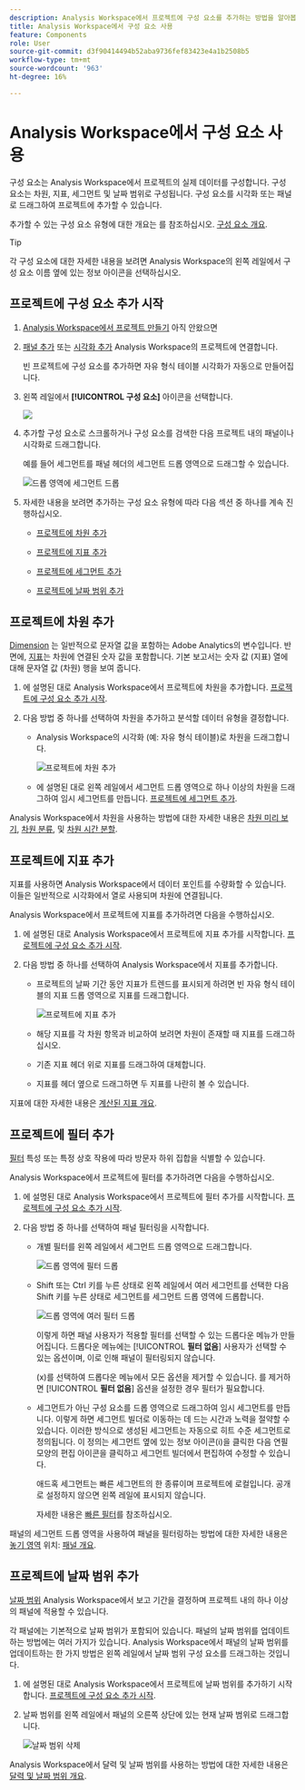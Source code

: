 ```yaml
---
description: Analysis Workspace에서 프로젝트에 구성 요소를 추가하는 방법을 알아봅니다
title: Analysis Workspace에서 구성 요소 사용
feature: Components
role: User
source-git-commit: d3f90414494b52aba9736fef83423e4a1b2508b5
workflow-type: tm+mt
source-wordcount: '963'
ht-degree: 16%

---
```


# Analysis Workspace에서 구성 요소 사용

구성 요소는 Analysis Workspace에서 프로젝트의 실제 데이터를 구성합니다. 구성 요소는 차원, 지표, 세그먼트 및 날짜 범위로 구성됩니다. 구성 요소를 시각화 또는 패널로 드래그하여 프로젝트에 추가할 수 있습니다.

추가할 수 있는 구성 요소 유형에 대한 개요는 를 참조하십시오. [구성 요소 개요](/help/components/overview.md).

>[!TIP]
>
>각 구성 요소에 대한 자세한 내용을 보려면 Analysis Workspace의 왼쪽 레일에서 구성 요소 이름 옆에 있는 정보 아이콘을 선택하십시오.

## 프로젝트에 구성 요소 추가 시작

1. [Analysis Workspace에서 프로젝트 만들기](/help/analysis-workspace/build-workspace-project/create-projects.md) 아직 안왔으면

1. [패널 추가](/help/analysis-workspace/c-panels/panels.md) 또는 [시각화 추가](/help/analysis-workspace/visualizations/freeform-analysis-visualizations.md#add-visualizations-to-a-panel) Analysis Workspace의 프로젝트에 연결합니다.

   빈 프로젝트에 구성 요소를 추가하면 자유 형식 테이블 시각화가 자동으로 만들어집니다.

1. 왼쪽 레일에서 **[!UICONTROL 구성 요소]** 아이콘을 선택합니다.

   ![](assets/build-components.png)

1. 추가할 구성 요소로 스크롤하거나 구성 요소를 검색한 다음 프로젝트 내의 패널이나 시각화로 드래그합니다.

   예를 들어 세그먼트를 패널 헤더의 세그먼트 드롭 영역으로 드래그할 수 있습니다.

   ![드롭 영역에 세그먼트 드롭](assets/filter-dropzone.png)

1. 자세한 내용을 보려면 추가하는 구성 요소 유형에 따라 다음 섹션 중 하나를 계속 진행하십시오.

   * [프로젝트에 차원 추가](#add-dimensions-to-a-project)

   * [프로젝트에 지표 추가](#add-metrics-to-a-project)

   * [프로젝트에 세그먼트 추가](#add-segments-to-a-project)

   * [프로젝트에 날짜 범위 추가](#add-date-ranges-to-a-project)

## 프로젝트에 차원 추가

[Dimension](/help/components/dimensions/overview.md) 는 일반적으로 문자열 값을 포함하는 Adobe Analytics의 변수입니다. 반면에, [지표](/help/components/calc-metrics/calc-metr-overview.md)는 차원에 연결된 숫자 값을 포함합니다. 기본 보고서는 숫자 값 (지표) 열에 대해 문자열 값 (차원) 행을 보여 줍니다.

1. 에 설명된 대로 Analysis Workspace에서 프로젝트에 차원을 추가합니다. [프로젝트에 구성 요소 추가 시작](#begin-adding-components-to-a-project).

1. 다음 방법 중 하나를 선택하여 차원을 추가하고 분석할 데이터 유형을 결정합니다.

   * Analysis Workspace의 시각화 (예: 자유 형식 테이블)로 차원을 드래그합니다.

     ![프로젝트에 차원 추가](assets/add-dimensions.png)

   * 에 설명된 대로 왼쪽 레일에서 세그먼트 드롭 영역으로 하나 이상의 차원을 드래그하여 임시 세그먼트를 만듭니다. [프로젝트에 세그먼트 추가](#add-segments-to-a-project).

Analysis Workspace에서 차원을 사용하는 방법에 대한 자세한 내용은 [차원 미리 보기](/help/components/dimensions/view-dimensions.md), [차원 분류](/help/components/dimensions/t-breakdown-fa.md), 및 [차원 시간 분할](/help/components/dimensions/time-parting-dimensions.md).

## 프로젝트에 지표 추가

지표를 사용하면 Analysis Workspace에서 데이터 포인트를 수량화할 수 있습니다. 이들은 일반적으로 시각화에서 열로 사용되며 차원에 연결됩니다.

Analysis Workspace에서 프로젝트에 지표를 추가하려면 다음을 수행하십시오.

1. 에 설명된 대로 Analysis Workspace에서 프로젝트에 지표 추가를 시작합니다. [프로젝트에 구성 요소 추가 시작](#begin-adding-components-to-a-project).

1. 다음 방법 중 하나를 선택하여 Analysis Workspace에서 지표를 추가합니다.

   * 프로젝트의 날짜 기간 동안 지표가 트렌드를 표시되게 하려면 빈 자유 형식 테이블의 지표 드롭 영역으로 지표를 드래그합니다.

     ![프로젝트에 지표 추가](assets/add-metrics.png)

   * 해당 지표를 각 차원 항목과 비교하여 보려면 차원이 존재할 때 지표를 드래그하십시오.

   * 기존 지표 헤더 위로 지표를 드래그하여 대체합니다.

   * 지표를 헤더 옆으로 드래그하면 두 지표를 나란히 볼 수 있습니다.

지표에 대한 자세한 내용은 [계산된 지표 개요](/help/components/calc-metrics/calc-metr-overview.md).

## 프로젝트에 필터 추가

[필터](/help/components/filters/filters-overview.md) 특성 또는 특정 상호 작용에 따라 방문자 하위 집합을 식별할 수 있습니다.

Analysis Workspace에서 프로젝트에 필터를 추가하려면 다음을 수행하십시오.

1. 에 설명된 대로 Analysis Workspace에서 프로젝트에 필터 추가를 시작합니다. [프로젝트에 구성 요소 추가 시작](#begin-adding-components-to-a-project).

1. 다음 방법 중 하나를 선택하여 패널 필터링을 시작합니다.

   * 개별 필터를 왼쪽 레일에서 세그먼트 드롭 영역으로 드래그합니다.

     ![드롭 영역에 필터 드롭](assets/filter-dropzone.png)

   * Shift 또는 Ctrl 키를 누른 상태로 왼쪽 레일에서 여러 세그먼트를 선택한 다음 Shift 키를 누른 상태로 세그먼트를 세그먼트 드롭 영역에 드롭합니다.

     ![드롭 영역에 여러 필터 드롭](assets/filter-dropzone-multiple.png)

     이렇게 하면 패널 사용자가 적용할 필터를 선택할 수 있는 드롭다운 메뉴가 만들어집니다. 드롭다운 메뉴에는 [!UICONTROL **필터 없음**] 사용자가 선택할 수 있는 옵션이며, 이로 인해 패널이 필터링되지 않습니다.

     (x)를 선택하여 드롭다운 메뉴에서 모든 옵션을 제거할 수 있습니다. 를 제거하면 [!UICONTROL **필터 없음**] 옵션을 설정한 경우 필터가 필요합니다.

   * 세그먼트가 아닌 구성 요소를 드롭 영역으로 드래그하여 임시 세그먼트를 만듭니다. 이렇게 하면 세그먼트 빌더로 이동하는 데 드는 시간과 노력을 절약할 수 있습니다. 이러한 방식으로 생성된 세그먼트는 자동으로 히트 수준 세그먼트로 정의됩니다. 이 정의는 세그먼트 옆에 있는 정보 아이콘(i)을 클릭한 다음 연필 모양의 편집 아이콘을 클릭하고 세그먼트 빌더에서 편집하여 수정할 수 있습니다.

     애드혹 세그먼트는 빠른 세그먼트의 한 종류이며 프로젝트에 로컬입니다. 공개로 설정하지 않으면 왼쪽 레일에 표시되지 않습니다.

     자세한 내용은 [빠른 필터](/help/components/filters/quick-filters.md)를 참조하십시오.

패널의 세그먼트 드롭 영역을 사용하여 패널을 필터링하는 방법에 대한 자세한 내용은 [놓기 영역](/help/analysis-workspace/c-panels/panels.md#drop-zone) 위치: [패널 개요](/help/analysis-workspace/c-panels/panels.md).

## 프로젝트에 날짜 범위 추가

[날짜 범위](/help/components/date-ranges/custom-date-ranges.md) Analysis Workspace에서 보고 기간을 결정하며 프로젝트 내의 하나 이상의 패널에 적용할 수 있습니다.

각 패널에는 기본적으로 날짜 범위가 포함되어 있습니다. 패널의 날짜 범위를 업데이트하는 방법에는 여러 가지가 있습니다. Analysis Workspace에서 패널의 날짜 범위를 업데이트하는 한 가지 방법은 왼쪽 레일에서 날짜 범위 구성 요소를 드래그하는 것입니다.

1. 에 설명된 대로 Analysis Workspace에서 프로젝트에 날짜 범위를 추가하기 시작합니다. [프로젝트에 구성 요소 추가 시작](#begin-adding-components-to-a-project).

1. 날짜 범위를 왼쪽 레일에서 패널의 오른쪽 상단에 있는 현재 날짜 범위로 드래그합니다.

   ![날짜 범위 삭제](assets/daterange-drop.png)

Analysis Workspace에서 달력 및 날짜 범위를 사용하는 방법에 대한 자세한 내용은 [달력 및 날짜 범위 개요](/help/components/date-ranges/custom-date-ranges.md).
